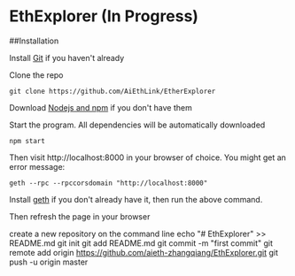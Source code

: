 # EthExplorer (In Progress)

##Installation

Install [Git](https://git-scm.com/book/en/v2/Getting-Started-Installing-Git "Git installation") if you haven't already

Clone the repo

`git clone https://github.com/AiEthLink/EtherExplorer`

Download [Nodejs and npm](https://docs.npmjs.com/getting-started/installing-node "Nodejs install") if you don't have them

Start the program. All dependencies will be automatically downloaded

`npm start`

Then visit http://localhost:8000 in your browser of choice. You might get an error message:

`geth --rpc --rpccorsdomain "http://localhost:8000"`

Install [geth](https://github.com/ethereum/go-ethereum/wiki/Building-Ethereum "Geth install") if you don't already have it, then run the above command.

Then refresh the page in your browser 

create a new repository on the command line
echo "# EthExplorer" >> README.md
git init
git add README.md
git commit -m "first commit"
git remote add origin https://github.com/aieth-zhangqiang/EthExplorer.git
git push -u origin master
